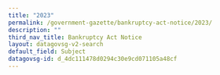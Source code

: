 ```yaml
---
title: "2023"
permalink: /government-gazette/bankruptcy-act-notice/2023/
description: ""
third_nav_title: Bankruptcy Act Notice
layout: datagovsg-v2-search
default_field: Subject
datagovsg-id: d_4dc111478d0294c30e9cd071105a48cf
---
```

